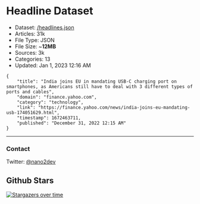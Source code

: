 # Headline Dataset

- Dataset: [/headlines.json](https://raw.githubusercontent.com/fwd/news/master/headlines.json) 
- Articles: 31k
- File Type: JSON
- File Size: ~**12MB**
- Sources: 3k
- Categories: 13
- Updated: Jan 1, 2023 12:16 AM

```
{
    "title": "India joins EU in mandating USB-C charging port on smartphones, as Americans still have to deal with 3 different types of ports and cables",
    "domain": "finance.yahoo.com",
    "category": "technology",
    "link": "https://finance.yahoo.com/news/india-joins-eu-mandating-usb-174051629.html",
    "timestamp": 1672463711,
    "published": "December 31, 2022 12:15 AM"
}
```

---

### Contact 

Twitter: [@nano2dev](https://twitter.com/nano2dev)

## Github Stars

[![Stargazers over time](https://starchart.cc/fwd/news.svg)](https://starchart.cc/fwd/news)
